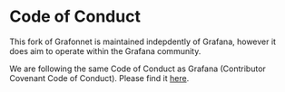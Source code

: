 # Code of Conduct

This fork of Grafonnet is maintained indepdently of Grafana, however it does
aim to operate within the Grafana community.

We are following the same Code of Conduct as Grafana (Contributor Covenant Code
of Conduct). Please find it [here][coc].


[coc]:https://github.com/grafana/grafana/blob/master/CODE_OF_CONDUCT.md
